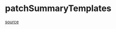 # patchSummaryTemplates

[source](github.com/OpenFOAM-jp/OpenFOAM-utilities-tutorials-jp/blob/master/v1906/miscellaneous/patchSummary/patchSummaryTemplates.C/patchSummaryTemplates.C)



